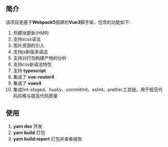 ## 简介
该项目是基于**Webpack5**搭建的**Vue3**脚手架，包含的功能如下:

1. 热模块更新(HMR)
2. 支持scss语法
3. 图片资源的引入
4. 支持js新版本语法
5. 支持对打包构建产物的分析
6. 支持css新语法特性
7. 支持 **typescript**
8. 集成了 **vue-router4** 
9. 集成了 **vuex4**
10. 集成lint-staged、husky、commitlint、eslint、prettier工具链，用于规范代码风格与提高代码质量

## 使用
1. **yarn dev** 开发
2. **yarn build** 打包
3. **yarn build:report** 打包并查看报告

